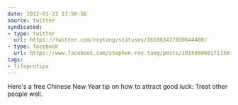 ```yaml
---
date: 2012-01-22 13:50:56
source: twitter
syndicated:
- type: twitter
  url: https://twitter.com/roytang/statuses/161083427930644480/
- type: facebook
  url: https://www.facebook.com/stephen.roy.tang/posts/10150506017173912
tags:
- lifeprotips
---
```


Here's a free Chinese New Year tip on how to attract good luck: Treat other people well.
